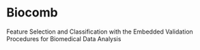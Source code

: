 # Biocomb
Feature Selection and Classification with the Embedded  Validation Procedures for Biomedical Data Analysis
